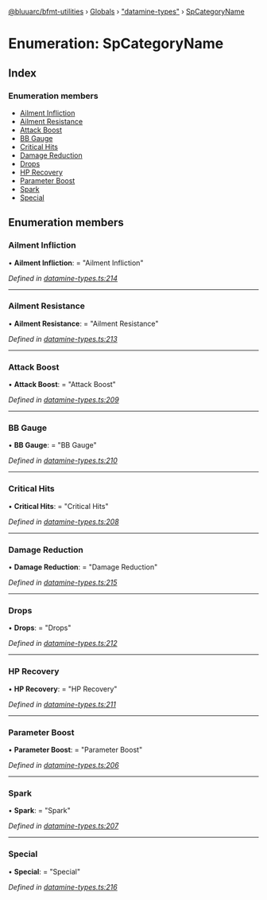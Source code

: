 [@bluuarc/bfmt-utilities](../README.md) › [Globals](../globals.md) › ["datamine-types"](../modules/_datamine_types_.md) › [SpCategoryName](_datamine_types_.spcategoryname.md)

# Enumeration: SpCategoryName

## Index

### Enumeration members

* [Ailment Infliction](_datamine_types_.spcategoryname.md#ailment-infliction)
* [Ailment Resistance](_datamine_types_.spcategoryname.md#ailment-resistance)
* [Attack Boost](_datamine_types_.spcategoryname.md#attack-boost)
* [BB Gauge](_datamine_types_.spcategoryname.md#bb-gauge)
* [Critical Hits](_datamine_types_.spcategoryname.md#critical-hits)
* [Damage Reduction](_datamine_types_.spcategoryname.md#damage-reduction)
* [Drops](_datamine_types_.spcategoryname.md#drops)
* [HP Recovery](_datamine_types_.spcategoryname.md#hp-recovery)
* [Parameter Boost](_datamine_types_.spcategoryname.md#parameter-boost)
* [Spark](_datamine_types_.spcategoryname.md#spark)
* [Special](_datamine_types_.spcategoryname.md#special)

## Enumeration members

###  Ailment Infliction

• **Ailment Infliction**: = "Ailment Infliction"

*Defined in [datamine-types.ts:214](https://github.com/BluuArc/bfmt-utilities/blob/fb7f106/src/datamine-types.ts#L214)*

___

###  Ailment Resistance

• **Ailment Resistance**: = "Ailment Resistance"

*Defined in [datamine-types.ts:213](https://github.com/BluuArc/bfmt-utilities/blob/fb7f106/src/datamine-types.ts#L213)*

___

###  Attack Boost

• **Attack Boost**: = "Attack Boost"

*Defined in [datamine-types.ts:209](https://github.com/BluuArc/bfmt-utilities/blob/fb7f106/src/datamine-types.ts#L209)*

___

###  BB Gauge

• **BB Gauge**: = "BB Gauge"

*Defined in [datamine-types.ts:210](https://github.com/BluuArc/bfmt-utilities/blob/fb7f106/src/datamine-types.ts#L210)*

___

###  Critical Hits

• **Critical Hits**: = "Critical Hits"

*Defined in [datamine-types.ts:208](https://github.com/BluuArc/bfmt-utilities/blob/fb7f106/src/datamine-types.ts#L208)*

___

###  Damage Reduction

• **Damage Reduction**: = "Damage Reduction"

*Defined in [datamine-types.ts:215](https://github.com/BluuArc/bfmt-utilities/blob/fb7f106/src/datamine-types.ts#L215)*

___

###  Drops

• **Drops**: = "Drops"

*Defined in [datamine-types.ts:212](https://github.com/BluuArc/bfmt-utilities/blob/fb7f106/src/datamine-types.ts#L212)*

___

###  HP Recovery

• **HP Recovery**: = "HP Recovery"

*Defined in [datamine-types.ts:211](https://github.com/BluuArc/bfmt-utilities/blob/fb7f106/src/datamine-types.ts#L211)*

___

###  Parameter Boost

• **Parameter Boost**: = "Parameter Boost"

*Defined in [datamine-types.ts:206](https://github.com/BluuArc/bfmt-utilities/blob/fb7f106/src/datamine-types.ts#L206)*

___

###  Spark

• **Spark**: = "Spark"

*Defined in [datamine-types.ts:207](https://github.com/BluuArc/bfmt-utilities/blob/fb7f106/src/datamine-types.ts#L207)*

___

###  Special

• **Special**: = "Special"

*Defined in [datamine-types.ts:216](https://github.com/BluuArc/bfmt-utilities/blob/fb7f106/src/datamine-types.ts#L216)*
